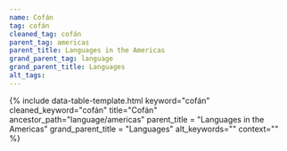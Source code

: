 ```yaml
---
name: Cofán
tag: cofán
cleaned_tag: cofán
parent_tag: americas
parent_title: Languages in the Americas
grand_parent_tag: language
grand_parent_title: Languages
alt_tags: 
---
```


{% include data-table-template.html 
  keyword="cofán" 
  cleaned_keyword="cofán" 
  title="Cofán"
  ancestor_path="language/americas" 
  parent_title = "Languages in the Americas"
  grand_parent_title = "Languages"
  alt_keywords=""
  context=""
%}


